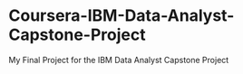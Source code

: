 # Coursera-IBM-Data-Analyst-Capstone-Project
My Final Project for the IBM Data Analyst Capstone Project
